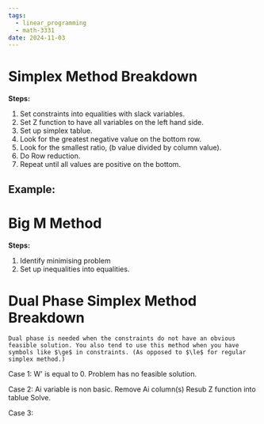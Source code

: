 ```yaml
---
tags:
  - linear_programming
  - math-3331
date: 2024-11-03
---
```

# Simplex Method Breakdown

**Steps:** 
1. Set constraints into equalities with slack variables.
2. Set Z function to have all variables on the left hand side.
3. Set up simplex tablue.
4. Look for the greatest negative value on the bottom row.
5. Look for the smallest ratio, (b value divided by column value).
6. Do Row reduction.
7. Repeat until all values are positive on the bottom.

## Example:



# Big M Method
**Steps:**
1. Identify minimising problem
2. Set up inequalities into equalities. 


# Dual Phase Simplex Method Breakdown

```ad-important
Dual phase is needed when the constraints do not have an obvious feasible solution. You also tend to use this method when you have symbols like $\ge$ in constraints. (As opposed to $\le$ for regular simplex method.)
```

Case 1: W' is equal to 0.
Problem has no feasible solution.

Case 2: Ai variable is non basic.
Remove Ai column(s)
Resub Z function into tablue
Solve.

Case 3: 

